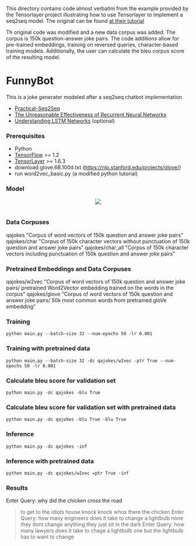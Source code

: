 
This directory contains code almost verbatim from the example provided by the Tensorlayer
project illustrating how to use Tensorlayer to implement a seq2seq model.  The original
can be found [at their tutorial](https://github.com/tensorlayer/seq2seq-chatbot)

Th original code was modified and a new data corpus was added. The corpus is  150k question-answer
joke pairs. The code additions allow for pre-trained embeddings, training on reversed queries, character-based
training models. Additionally, the user can calculate the bleu corpus score of the resulting model.

# FunnyBot

This is a joke generater modeled after a seq2seq chatbot implementation  
- [Practical-Seq2Seq](http://suriyadeepan.github.io/2016-12-31-practical-seq2seq/)
- [The Unreasonable Effectiveness of Recurrent Neural Networks](http://karpathy.github.io/2015/05/21/rnn-effectiveness/)
- [Understanding LSTM Networks](http://colah.github.io/posts/2015-08-Understanding-LSTMs/) (optional)

### Prerequisites

- Python 
- [TensorFlow](https://github.com/tensorflow/tensorflow) >= 1.2
- [TensorLayer](https://github.com/zsdonghao/tensorlayer) >= 1.6.3
- download glove.6B.100d.txt (https://nlp.stanford.edu/projects/glove/)
- run word2vec_basic.py (a modified python tutorial)

### Model

<table class="image">
<div align="center">
    <img src="http://suriyadeepan.github.io/img/seq2seq/seq2seq2.png"/>  
    <br>  
    <em align="center"></em>  
</div>
</table>


### Data Corpuses
qajokes "Corpus of word vectors of 150k question and answer joke pairs"
qajokes/char "Corpus of 150k character vectors without punctuation of 150k question and answer joke pairs"
qajokes/char_all "Corpus of 150k character vectors including punctuation of 150k question and answer joke pairs"

### Pretrained Embeddings and Data Corpuses
qajokes/w2vec "Corpus of word vectors of 150k question and answer joke pairs/ pretrained Word2Vector embedding trained 
                on the words in the corpus"
qajokes/glove "Corpus of word vectors of 150k question and answer joke pairs/ 50k most common words from pretrained 
                gloVe embedding"

### Training

```
python main.py --batch-size 32 --num-epochs 50 -lr 0.001
```

### Training with pretrained data
```
python main.py --batch-size 32 -dc qajokes/w2vec -ptr True --num-epochs 50 -lr 0.001 
```



### Calculate bleu score for validation set
```
python main.py -dc qajokes -blu True
```

### Calculate bleu score for validation set with pretrained data
```
python main.py -dc qajokes -blu True -blu True
```



### Inference
```
python main.py -dc qajokes -inf
```

### Inference with pretrained data

```
python main.py -dc qajokes/w2vec =ptr True -inf
```

### Results

Enter Query: why did the chicken cross the road
 > to get to the idiots house knock knock whos there the chicken
Enter Query: how many engineers does it take to change a lightbulb
 > none they dont change anything they just sit in the dark
Enter Query: how many lawyers does it take to chage a lightbulb
 > one but the lightbulb has to want to change
